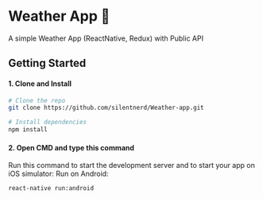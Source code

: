 # Weather App 🌅

A simple Weather App (ReactNative, Redux) with Public API

## Getting Started

#### 1. Clone and Install

```bash
# Clone the repo
git clone https://github.com/silentnerd/Weather-app.git

# Install dependencies
npm install
```

#### 2. Open CMD and type this command

Run this command to start the development server and to start your app on iOS simulator:
Run on Android:
```
react-native run:android
```
